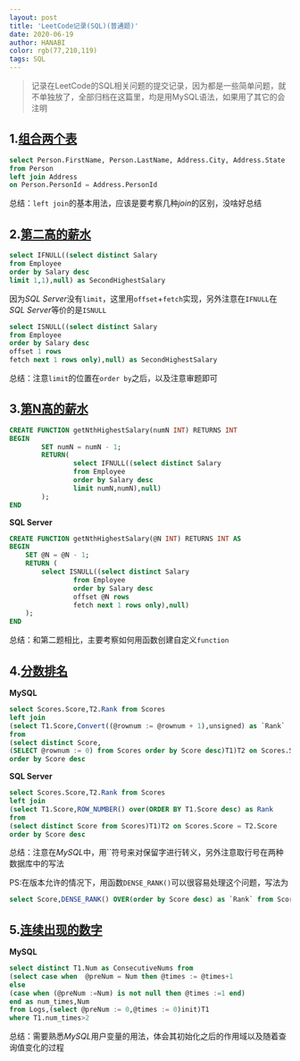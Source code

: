 ```yaml
---
layout: post
title: 'LeetCode记录(SQL)(普通题)'
date: 2020-06-19
author: HANABI
color: rgb(77,210,119)
tags: SQL
---
```

> 记录在LeetCode的SQL相关问题的提交记录，因为都是一些简单问题，就不单独放了，全部归档在这篇里，均是用MySQL语法，如果用了其它的会注明

## 1.[组合两个表](https://leetcode-cn.com/problems/combine-two-tables/)

```sql
select Person.FirstName, Person.LastName, Address.City, Address.State
from Person
left join Address
on Person.PersonId = Address.PersonId
```

总结：```left join```的基本用法，应该是要考察几种*join*的区别，没啥好总结

## 2.[第二高的薪水](https://leetcode-cn.com/problems/second-highest-salary/)

```sql
select IFNULL((select distinct Salary
from Employee
order by Salary desc
limit 1,1),null) as SecondHighestSalary
```


因为*SQL Server*没有```limit```，这里用```offset```+```fetch```实现，另外注意在```IFNULL```在*SQL Server*等价的是```ISNULL```

```sql
select ISNULL((select distinct Salary
from Employee
order by Salary desc
offset 1 rows
fetch next 1 rows only),null) as SecondHighestSalary
```

总结：注意```limit```的位置在```order by```之后，以及注意审题即可

## 3.[第N高的薪水](https://leetcode-cn.com/problems/nth-highest-salary/)

```sql
CREATE FUNCTION getNthHighestSalary(numN INT) RETURNS INT
BEGIN
        SET numN = numN - 1;
        RETURN(
                select IFNULL((select distinct Salary
                from Employee
                order by Salary desc
                limit numN,numN),null)
        );
END
```


**SQL Server**

```sql
CREATE FUNCTION getNthHighestSalary(@N INT) RETURNS INT AS
BEGIN
    SET @N = @N - 1;
    RETURN (
        select ISNULL((select distinct Salary
                from Employee
                order by Salary desc
                offset @N rows
                fetch next 1 rows only),null)      
    );
END
```

总结：和第二题相比，主要考察如何用函数创建自定义```function```

## 4.[分数排名](https://leetcode-cn.com/problems/rank-scores/)

**MySQL**

```sql
select Scores.Score,T2.Rank from Scores
left join 
(select T1.Score,Convert((@rownum := @rownum + 1),unsigned) as `Rank`
from 
(select distinct Score,
(SELECT @rownum := 0) from Scores order by Score desc)T1)T2 on Scores.Score = T2.Score
order by Score desc
```


**SQL Server**

```sql
select Scores.Score,T2.Rank from Scores
left join 
(select T1.Score,ROW_NUMBER() over(ORDER BY T1.Score desc) as Rank
from 
(select distinct Score from Scores)T1)T2 on Scores.Score = T2.Score
order by Score desc
```

总结：注意在*MySQL*中，用\`\`符号来对保留字进行转义，另外注意取行号在两种数据库中的写法

PS:在版本允许的情况下，用函数```DENSE_RANK()```可以很容易处理这个问题，写法为

```sql
select Score,DENSE_RANK() OVER(order by Score desc) as `Rank` from Scores
```

## 5.[连续出现的数字](https://leetcode-cn.com/problems/consecutive-numbers/)

**MySQL**

```sql
select distinct T1.Num as ConsecutiveNums from
(select case when  @preNum = Num then @times := @times+1
else
(case when (@preNum :=Num) is not null then @times :=1 end)
end as num_times,Num
from Logs,(select @preNum := 0,@times := 0)init)T1
where T1.num_times>2
```

总结：需要熟悉*MySQL*用户变量的用法，体会其初始化之后的作用域以及随着查询值变化的过程

